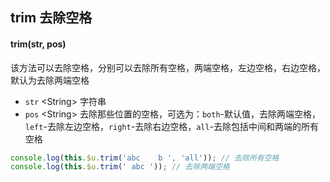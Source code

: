## trim 去除空格


<demo-model url="/pages/library/trim/index"></demo-model>


#### trim(str, pos)

该方法可以去除空格，分别可以去除所有空格，两端空格，左边空格，右边空格，默认为去除两端空格

- `str` <String\> 字符串
- `pos` <String\> 去除那些位置的空格，可选为：`both`-默认值，去除两端空格，`left`-去除左边空格，`right`-去除右边空格，`all`-去除包括中间和两端的所有空格

```js
console.log(this.$u.trim('abc    b ', 'all')); // 去除所有空格
console.log(this.$u.trim(' abc '));	// 去除两端空格
```